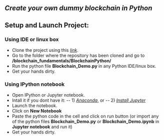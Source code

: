 ## _Create your own dummy blockchain in Python_

## Setup and Launch Project:
### Using IDE or linux box
- Clone the project using this *[link](https://github.com/anubhp/blockchain_fundamentals.git)*.
- Go to the folder where the repository has been cloned and go to **/blockchain_fundamentals/BlockchainPython/**  
- Run the python file **Blockchain_Demo.py** in any Python IDE/linux box. 
- Get your hands dirty.

### Using IPython notebook
- Open IPython or Jupyter notebook.
- Intall it if you dont have it: 
  -- 1) *[Anaconda](https://www.anaconda.com/download/)*, or 
  -- 2) *[Install Jupyter](http://jupyter.org/install)*
- Launch the notebook.
- Click on **New Notebook**
- Paste the python code in the cell and click on run button (or import any of the python files **Blockchain_Demo.py** or **Blockchain_Demo.ipynb** in **Jupyter notebook** and run it)
- Get your hands dirty.
